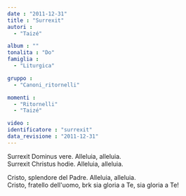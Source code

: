 ```yaml
---
date : "2011-12-31"
title : "Surrexit"
autori : 
  - "Taizé"

album : ""
tonalita : "Do"
famiglia : 
  - "Liturgica"

gruppo : 
  - "Canoni_ritornelli"

momenti : 
  - "Ritornelli"
  - "Taizé"

video : 
identificatore : "surrexit"
data_revisione : "2011-12-31"
---
```

  
  
Surrexit Dominus vere. Alleluia, alleluia.  
Surrexit Christus hodie. Alleluia, alleluia.  
  
  
  
Cristo, splendore del Padre. Alleluia, alleluia.  
Cristo, fratello dell'uomo, brk sia gloria a Te, sia gloria a Te!   
  
  
  
